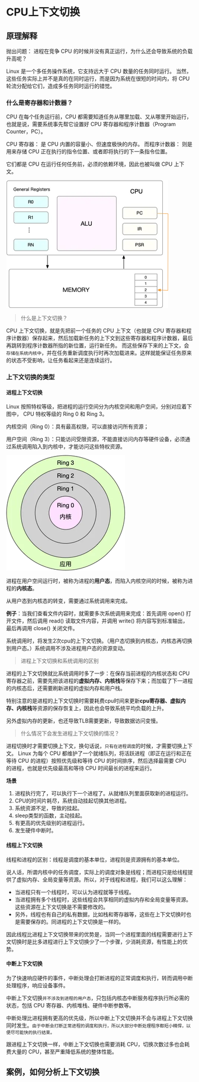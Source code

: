 # CPU上下文切换

## 原理解释

抛出问题： 进程在竞争 CPU 的时候并没有真正运行，为什么还会导致系统的负载升高呢？

Linux 是一个多任务操作系统，它支持远大于 CPU 数量的任务同时运行。
当然，这些任务实际上并不是真的在同时运行，而是因为系统在很短的时间内，将 CPU 轮流分配给它们，造成多任务同时运行的错觉。

### 什么是寄存器和计数器？

CPU 在每个任务运行前，CPU 都需要知道任务从哪里加载、又从哪里开始运行，也就是说，需要系统事先帮它设置好 CPU 寄存器和程序计数器（Program Counter，PC）。

CPU 寄存器： 是 CPU 内置的容量小、但速度极快的内存。
而程序计数器： 则是用来存储 CPU 正在执行的指令位置、或者即将执行的下一条指令位置。

它们都是 CPU 在运行任何任务前，必须的依赖环境，因此也被叫做 CPU 上下文。


![](img/cpu_switch.jpg)


> 什么是上下文切换？

CPU 上下文切换，就是先把前一个任务的 CPU 上下文（也就是 CPU 寄存器和程序计数器）保存起来，然后加载新任务的上下文到这些寄存器和程序计数器，最后再跳转到程序计数器所指的新位置，运行新任务。
而这些保存下来的上下文，会`存储在系统内核中`，并在任务重新调度执行时再次加载进来。这样就能保证任务原来的状态不受影响，让任务看起来还是连续运行。


### 上下文切换的类型

#### 进程上下文切换

Linux 按照特权等级，把进程的运行空间分为内核空间和用户空间，分别对应着下图中， CPU 特权等级的 Ring 0 和 Ring 3。

内核空间（Ring 0）：具有最高权限，可以直接访问所有资源；

用户空间（Ring 3）：只能访问受限资源，不能直接访问内存等硬件设备，必须通过系统调用陷入到内核中，才能访问这些特权资源。

![](img/namespace.jpg)

进程在用户空间运行时，被称为进程的**用户态**，而陷入内核空间的时候，被称为进程的**内核态**。

从用户态到内核态的转变，需要通过系统调用来完成。

**例子**：当我们查看文件内容时，就需要多次系统调用来完成：首先调用 open() 打开文件，然后调用 read() 读取文件内容，并调用 write() 将内容写到标准输出，最后再调用 close() 关闭文件。

系统调用时，将发生2次cpu的上下文切换。（用户态切换到内核态，内核态再切换到用户态。）系统调用不涉及进程用户态的资源变动。

> 进程上下文切换和系统调用的区别

进程的上下文切换就比系统调用时多了一步：在保存当前进程的内核状态和 CPU 寄存器之前，需要先把该进程的**虚拟内存、内核栈**等保存下来；而加载了下一进程的内核态后，还需要刷新进程的虚拟内存和用户栈。

特别注意的是进程的上下文切换时需要耗费cpu时间来更新**cpu寄存器、虚拟内存、内核栈**等资源的保存恢复上，因此也会导致系统平均负载的上升。

另外虚拟内存的更新，也还导致TLB需要更新，导致数据访问变慢。

> 什么情况下会发生进程上下文切换的情况？

进程切换时才需要切换上下文，换句话说，`只有在进程调度`的时候，才需要切换上下文。
Linux 为每个 CPU 都维护了一个就绪队列，将活跃进程（即正在运行和正在等待 CPU 的进程）按照优先级和等待 CPU 的时间排序，然后选择最需要 CPU 的进程，也就是优先级最高和等待 CPU 时间最长的进程来运行。

**场景**

1. 进程执行完了，可以执行下一个进程了。从就绪队列里面获取新的进程运行。
2. CPU的时间片耗尽，系统自动挂起切换其他进程。
3. 系统资源不足，导致的挂起。
4. sleep类型的函数，主动挂起。
5. 有更高的优先级别的进程运行。
6. 发生硬件中断时。

#### 线程上下文切换

线程和进程的区别：线程是调度的基本单位，进程则是资源拥有的基本单位。

说人话，所谓内核中的任务调度，实际上的调度对象是线程；而进程只是给线程提供了虚拟内存、全局变量等资源。所以，对于线程和进程，我们可以这么理解：

- 当进程只有一个线程时，可以认为进程就等于线程。
- 当进程拥有多个线程时，这些线程会共享相同的虚拟内存和全局变量等资源。这些资源在上下文切换是不需要修改的。
- 另外，线程也有自己的私有数据，比如栈和寄存器等，这些在上下文切换时也是需要保存的。同进程的上下文切换是一样的。

因此线程比进程上下文切换带来的优势是，当同一个进程里面的线程需要进行上下文切换时是比多进程进行上下文切换少了一个步骤，少消耗资源，有性能上的优势。

#### 中断上下文切换

为了快速响应硬件的事件，中断处理会打断进程的正常调度和执行，转而调用中断处理程序，响应设备事件。

中断上下文切换`并不涉及到进程的用户态`，只包括内核态中断服务程序执行所必需的状态，包括 CPU 寄存器、内核堆栈、硬件中断参数等。

中断处理比进程拥有更高的优先级，所以中断上下文切换并不会与进程上下文切换同时发生。`由于中断会打断正常进程的调度和执行，所以大部分中断处理程序都短小精悍，以便尽可能快的执行结束。`

跟进程上下文切换一样，中断上下文切换也需要消耗 CPU，切换次数过多也会耗费大量的 CPU，甚至严重降低系统的整体性能。

## 案例，如何分析上下文切换